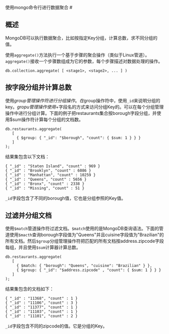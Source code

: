 使用mongo命令行进行数据聚合 #

## 概述 ##

MongoDB可以执行数据聚合，比如按指定Key分组，计算总数，求不同分组的值。

使用`aggregate()`方法执行一个基于步骤的聚合操作（类似于Linux管道）。`aggregate()`接收一个步骤数组成为它的参数，每个步骤描述对数据处理的操作。

```
db.collection.aggregate( [ <stage1>, <stage2>, ... ] )
```

## 按字段分组并计算总数 ##

使用$group管理操作符进行分组操作。在$group操作符中，使用`_id`来说明分组的key。$gropu管理操作使用$+字段名的方式来访问分组Key的。可以在每个分组管理操作中进行分组计算。下面的例子把restaurants集合按borough字段分组，并使用$sum操作符计算每个分组的文档数。

```
db.restaurants.aggregate(
   [
     { $group: { "_id": "$borough", "count": { $sum: 1 } } }
   ]
);
```

结果集包含以下文档：
```
{ "_id" : "Staten Island", "count" : 969 }
{ "_id" : "Brooklyn", "count" : 6086 }
{ "_id" : "Manhattan", "count" : 10259 }
{ "_id" : "Queens", "count" : 5656 }
{ "_id" : "Bronx", "count" : 2338 }
{ "_id" : "Missing", "count" : 51 }
```

`_id`字段包含了不同的borough值，它也是分组参照的Key值。

## 过滤并分组文档 ##

使用`$match`管道操作符过滤文档。`$match`使用的是MongoDB查询语法。下面的管道使用`$macth`查询borough字段值为"Queens"并且cuisine字段值为"Brazilian"的所有文档。然后`$group`分组管理操作符把匹配的所有文档按address.zipcode字段每组，并且使用`$sum`计算器计算总数。

```
db.restaurants.aggregate(
   [
     { $match: { "borough": "Queens", "cuisine": "Brazilian" } },
     { $group: { "_id": "$address.zipcode" , "count": { $sum: 1 } } }
   ]
);
```

结果集包含的文档如下：

```
{ "_id" : "11368", "count" : 1 }
{ "_id" : "11106", "count" : 3 }
{ "_id" : "11377", "count" : 1 }
{ "_id" : "11103", "count" : 1 }
{ "_id" : "11101", "count" : 2 }
```

`_id`字段包含不同的zipcode的值。它是分组的Key。